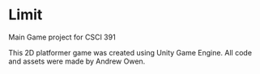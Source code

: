 # Limit
Main Game project for CSCI 391

This 2D platformer game was created using Unity Game Engine. All code and assets were made by Andrew Owen.
